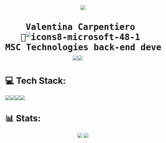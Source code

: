 <p align="center"> 
<img src="https://media.tenor.com/yF2cZxmDRjQAAAAC/glootie-app.gif](https://cdn.eteknix.com/wp-content/uploads/2019/07/2-compressed-9-880x528.jpg">
<h1 align="center">
<pre>Valentina Carpentiero <br>🚢<img src="https://i.ibb.co/WpqT3bM/icons8-microsoft-48-1.png" alt="icons8-microsoft-48-1" border="0"> <br>MSC Technologies back-end developer student <br><a href="https://linkedin.com/in/valentina-carpentiero"><img src="https://img.shields.io/badge/LinkedIn-%230077B5.svg?logo=linkedin&logoColor=white"></a><a href="https://discord.gg/ValentinaC#4359"><img src="https://img.shields.io/badge/Discord-%237289DA.svg?logo=discord&logoColor=white"></a>  
</h1></pre>  
</p>

<h1>
💻 Tech Stack:
</h1> 
<a href=""><img src="https://img.shields.io/badge/c%23-%23239120.svg?style=for-the-badge&logo=c-sharp&logoColor=white"><img src="https://img.shields.io/badge/java-%23ED8B00.svg?style=for-the-badge&logo=java&logoColor=white"><img src="https://img.shields.io/badge/.NET-5C2D91?style=for-the-badge&logo=.net&logoColor=white"><img src="https://img.shields.io/badge/mysql-%2300f.svg?style=for-the-badge&logo=mysql&logoColor=white">
</a>

<h1>
📊 Stats:
</h1>
<p align="center"> 
<a href="https://github.com/ValentinaCarpentiero/github-readme-stats">
<img src="https://github-readme-stats.vercel.app/api?username=ValentinaCarpentiero&theme=shades-of-purple&hide_border=false&include_all_commits=true&count_private=true" /></a>
<a href="https://github.com/ValentinaCarpentiero/github-readme-stats">
<img src="https://github-readme-stats.vercel.app/api/top-langs/?username=ValentinaCarpentiero&hide=html&theme=shades-of-purple&hide_border=false&include_all_commits=true&count_private=true&layout=compact" /></a>
</p>
